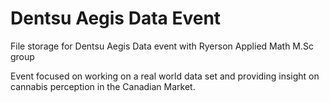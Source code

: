 # Dentsu Aegis Data Event
 File storage for Dentsu Aegis Data event with Ryerson Applied Math M.Sc group

Event focused on working on a real world data set and providing insight on cannabis perception in the Canadian Market. 
